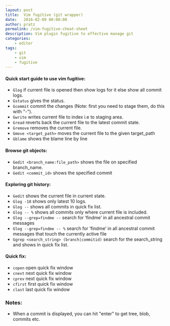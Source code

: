 ```yaml
---
layout: post
title:  Vim fugitive (git wrapper)
date:   2016-02-09 00:00:00
author: pratz
permalink: /vim-fugitive-cheat-sheet
description: Vim plugin fugitive to effective manage git
categories:
    - editor
tags:
    - git
    - vim
    - fugitive
---
```


#### Quick start guide to use vim fugitive:

- `Glog` if current file is opened then show logs for it else show all commit logs.
- `Gstatus` gives the status.
- `Gcommit` commit the changes (Note: first you need to stage them, do this with "-").
- `Gwrite` writes current file to index i.e to staging area.
- `Gread` reverts back the current file to the latest commit state.
- `Gremove` removes the current file.
- `Gmove <target_path>` moves the current file to the given target_path
- `Gblame` shows the blame line by line


#### Browse git objects:

- `Gedit <branch_name:file_path>` shows the file on specified branch_name.
- `Gedit <commit_id>` shows the specified commit


#### Exploring git history:

- `Gedit` shows the current file in current state.
- `Glog -10` shows only latest 10 logs.
- `Glog --` shows all commits in quick fix list.
- `Glog -- %` shows all commits only where current file is included.
- `Glog --grep=findme --` search for ‘findme’ in all ancestral commit messages
- `Glog --grep=findme -- %` search for ‘findme’ in all ancestral commit messages that touch the currently active file
- `Ggrep <search_string> (branch|commitid)` search for the search_string and shows in quick fix list.


#### Quick fix:

- `copen` open quick fix window
- `cnext` next quick fix window
- `cprev` next quick fix window
- `cfirst` first quick fix window
- `clast` last quick fix window


### Notes:
- When a commit is displayed, you can hit "enter" to get tree, blob, commits etc.

